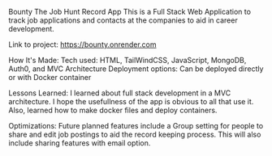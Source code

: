 
Bounty 
The Job Hunt Record App
This is a Full Stack Web Application to track job applications and contacts at the companies to aid in career development.

Link to project: https://bounty.onrender.com



How It's Made:
Tech used: HTML, TailWindCSS, JavaScript, MongoDB, Auth0, and MVC Architecture
Deployment options: Can be deployed directly or with Docker container

Lessons Learned:
I learned about full stack development in a MVC architecture. I hope the usefullness of the app is obvious to all that use it.
Also, learned how to make docker files and deploy containers.

Optimizations:
Future planned features include a Group setting for people to share and edit job postings to aid the record keeping process.  This will also include sharing features with email option.

